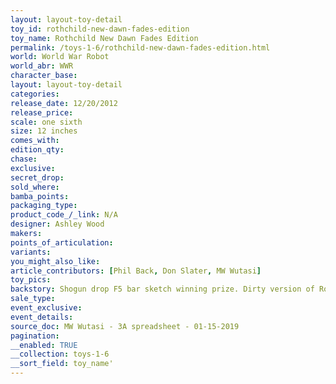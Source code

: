 ```yaml
---
layout: layout-toy-detail 
toy_id: rothchild-new-dawn-fades-edition
toy_name: Rothchild New Dawn Fades Edition
permalink: /toys-1-6/rothchild-new-dawn-fades-edition.html
world: World War Robot
world_abr: WWR
character_base: 
layout: layout-toy-detail
categories: 
release_date: 12/20/2012
release_price: 
scale: one sixth
size: 12 inches
comes_with: 
edition_qty: 
chase: 
exclusive: 
secret_drop: 
sold_where: 
bamba_points: 
packaging_type: 
product_code_/_link: N/A
designer: Ashley Wood
makers: 
points_of_articulation: 
variants: 
you_might_also_like: 
article_contributors: [Phil Back, Don Slater, MW Wutasi]
toy_pics: 
backstory: Shogun drop F5 bar sketch winning prize. Dirty version of Rothchild
sale_type: 
event_exclusive: 
event_details: 
source_doc: MW Wutasi - 3A spreadsheet - 01-15-2019
pagination: 
__enabled: TRUE
__collection: toys-1-6
__sort_field: toy_name'
---
```


